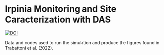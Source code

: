 #  Irpinia Monitoring and Site Caracterization with DAS

[![DOI](https://zenodo.org/badge/480447503.svg)](https://zenodo.org/badge/latestdoi/480447503)

Data and codes used to run the simulation and produce the figures found in Trabattoni et al. (2022).
